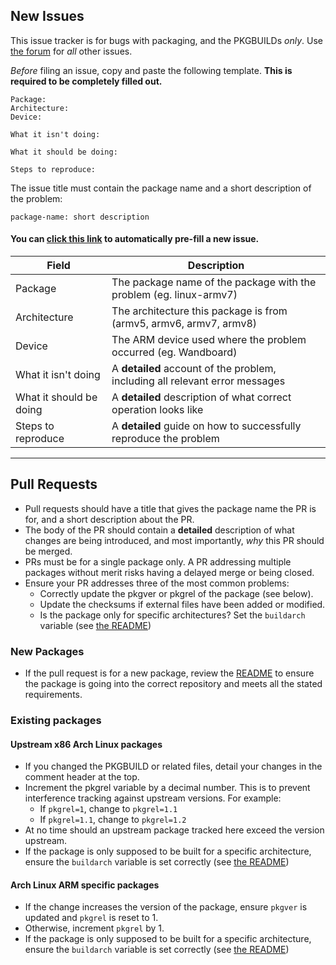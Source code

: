 ## New Issues
This issue tracker is for bugs with packaging, and the PKGBUILDs *only*.  Use [the forum](http://archlinuxarm.org/forum) for *all* other issues.

*Before* filing an issue, copy and paste the following template.  **This is required to be completely filled out.**
```AsciiDoc
Package: 
Architecture: 
Device: 

What it isn't doing:

What it should be doing:

Steps to reproduce:

```
The issue title must contain the package name and a short description of the problem:
```AsciiDoc
package-name: short description
```

#### You can [click this link](https://github.com/archlinuxarm/PKGBUILDs/issues/new?title=package-name:%20short%20description&body=Package:%20%0AArchitecture:%20%0ADevice:%20%0A%0AWhat%20it%20isn%27t%20doing:%0A%0AWhat%20it%20should%20be%20doing:%0A%0ASteps%20to%20reproduce:%0A) to automatically pre-fill a new issue.

Field | Description
---- | -----
Package | The package name of the package with the problem (eg. linux-armv7)
Architecture | The architecture this package is from (armv5, armv6, armv7, armv8)
Device | The ARM device used where the problem occurred (eg. Wandboard)
What it isn't doing | A **detailed** account of the problem, including all relevant error messages
What it should be doing | A **detailed** description of what correct operation looks like
Steps to reproduce | A **detailed** guide on how to successfully reproduce the problem

---

## Pull Requests
* Pull requests should have a title that gives the package name the PR is for, and a short description about the PR.
* The body of the PR should contain a **detailed** description of what changes are being introduced, and most importantly, *why* this PR should be merged.
* PRs must be for a single package only.  A PR addressing multiple packages without merit risks having a delayed merge or being closed.
* Ensure your PR addresses three of the most common problems:
  * Correctly update the pkgver or pkgrel of the package (see below).
  * Update the checksums if external files have been added or modified.
  * Is the package only for specific architectures?  Set the `buildarch` variable (see [the README](https://github.com/archlinuxarm/PKGBUILDs/blob/master/README.md))

### New Packages
* If the pull request is for a new package, review the [README](https://github.com/archlinuxarm/PKGBUILDs/blob/master/README.md) to ensure the package is going into the correct repository and meets all the stated requirements.

### Existing packages
#### Upstream x86 Arch Linux packages
* If you changed the PKGBUILD or related files, detail your changes in the comment header at the top.
* Increment the pkgrel variable by a decimal number.  This is to prevent interference tracking against upstream versions.  For example:
  * If `pkgrel=1`, change to `pkgrel=1.1`
  * If `pkgrel=1.1`, change to `pkgrel=1.2`
* At no time should an upstream package tracked here exceed the version upstream.
* If the package is only supposed to be built for a specific architecture, ensure the `buildarch` variable is set correctly (see [the README](https://github.com/archlinuxarm/PKGBUILDs/blob/master/README.md))

#### Arch Linux ARM specific packages
* If the change increases the version of the package, ensure `pkgver` is updated and `pkgrel` is reset to 1.
* Otherwise, increment `pkgrel` by 1.
* If the package is only supposed to be built for a specific architecture, ensure the `buildarch` variable is set correctly (see [the README](https://github.com/archlinuxarm/PKGBUILDs/blob/master/README.md))
